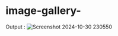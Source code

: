 # image-gallery-
Output :
![Screenshot 2024-10-30 230550](https://github.com/user-attachments/assets/76f6dd8e-bb85-4015-b17d-cb82ac1cf7cb)
